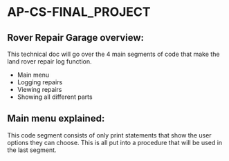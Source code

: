 # AP-CS-FINAL_PROJECT
## Rover Repair Garage overview:
This technical doc will go over the 4 main segments of code that make the land rover repair log function.

- Main menu
- Logging repairs 
- Viewing repairs
- Showing all different parts


## Main menu explained:
This code segment consists of only print statements that show the user options they can choose. This is all put into a procedure that will be used in the last segment.
